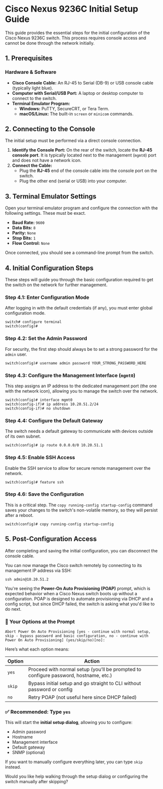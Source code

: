 # Cisco Nexus 9236C Initial Setup Guide

This guide provides the essential steps for the initial configuration of the Cisco Nexus 9236C switch. This process requires console access and cannot be done through the network initially.

## 1. Prerequisites

### Hardware & Software

*   **Cisco Console Cable:** An RJ-45 to Serial (DB-9) or USB console cable (typically light blue).
*   **Computer with Serial/USB Port:** A laptop or desktop computer to connect to the switch.
*   **Terminal Emulator Program:**
    *   **Windows:** PuTTY, SecureCRT, or Tera Term.
    *   **macOS/Linux:** The built-in `screen` or `minicom` commands.

## 2. Connecting to the Console

The initial setup must be performed via a direct console connection.

1.  **Identify the Console Port:** On the rear of the switch, locate the **RJ-45 console port**. It is typically located next to the management (`mgmt0`) port and does not have a network icon.
2.  **Connect the Cable:**
    *   Plug the **RJ-45** end of the console cable into the console port on the switch.
    *   Plug the other end (serial or USB) into your computer.

## 3. Terminal Emulator Settings

Open your terminal emulator program and configure the connection with the following settings. These must be exact.

*   **Baud Rate:** `9600`
*   **Data Bits:** `8`
*   **Parity:** `None`
*   **Stop Bits:** `1`
*   **Flow Control:** `None`

Once connected, you should see a command-line prompt from the switch.

## 4. Initial Configuration Steps

These steps will guide you through the basic configuration required to get the switch on the network for further management.

### Step 4.1: Enter Configuration Mode

After logging in with the default credentials (if any), you must enter global configuration mode.

```
switch# configure terminal
switch(config)#
```

### Step 4.2: Set the Admin Password

For security, the first step should always be to set a strong password for the `admin` user.

```
switch(config)# username admin password YOUR_STRONG_PASSWORD_HERE
```

### Step 4.3: Configure the Management Interface (`mgmt0`)

This step assigns an IP address to the dedicated management port (the one with the network icon), allowing you to manage the switch over the network.

```
switch(config)# interface mgmt0
switch(config-if)# ip address 10.20.51.2/24
switch(config-if)# no shutdown
```

### Step 4.4: Configure the Default Gateway

The switch needs a default gateway to communicate with devices outside of its own subnet.

```
switch(config)# ip route 0.0.0.0/0 10.20.51.1
```

### Step 4.5: Enable SSH Access

Enable the SSH service to allow for secure remote management over the network.

```
switch(config)# feature ssh
```

### Step 4.6: Save the Configuration

This is a critical step. The `copy running-config startup-config` command saves your changes to the switch's non-volatile memory, so they will persist after a reboot.

```
switch(config)# copy running-config startup-config
```

## 5. Post-Configuration Access

After completing and saving the initial configuration, you can disconnect the console cable.

You can now manage the Cisco switch remotely by connecting to its management IP address via SSH:

```
ssh admin@10.20.51.2
```


You're seeing the **Power-On Auto Provisioning (POAP)** prompt, which is expected behavior when a Cisco Nexus switch boots up without a configuration. POAP is designed to automate provisioning via DHCP and a config script, but since DHCP failed, the switch is asking what you'd like to do next.

### 🚦 Your Options at the Prompt
```
Abort Power On Auto Provisioning [yes - continue with normal setup, skip - bypass password and basic configuration, no - continue with Power On Auto Provisioning] (yes/skip/no)[no]:
```

Here’s what each option means:

| Option | Action |
|--------|--------|
| `yes`  | Proceed with normal setup (you’ll be prompted to configure password, hostname, etc.) |
| `skip` | Bypass initial setup and go straight to CLI without password or config |
| `no`   | Retry POAP (not useful here since DHCP failed) |

### ✅ Recommended: Type `yes`
This will start the **initial setup dialog**, allowing you to configure:
- Admin password
- Hostname
- Management interface
- Default gateway
- SNMP (optional)

If you want to manually configure everything later, you can type `skip` instead.

Would you like help walking through the setup dialog or configuring the switch manually after skipping?